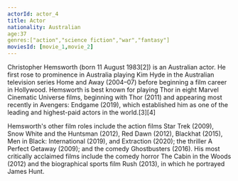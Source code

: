 ```yaml
---
actorId: actor_4
title: Actor
nationality: Australian
age:37
genres:["action","science fiction","war","fantasy"]
moviesId: [movie_1,movie_2]
---
```


Christopher Hemsworth (born 11 August 1983[2]) is an Australian actor. He first rose to prominence in Australia playing Kim Hyde in the Australian television series Home and Away (2004–07) before beginning a film career in Hollywood. Hemsworth is best known for playing Thor in eight Marvel Cinematic Universe films, beginning with Thor (2011) and appearing most recently in Avengers: Endgame (2019), which established him as one of the leading and highest-paid actors in the world.[3][4]

Hemsworth's other film roles include the action films Star Trek (2009), Snow White and the Huntsman (2012), Red Dawn (2012), Blackhat (2015), Men in Black: International (2019), and Extraction (2020); the thriller A Perfect Getaway (2009); and the comedy Ghostbusters (2016). His most critically acclaimed films include the comedy horror The Cabin in the Woods (2012) and the biographical sports film Rush (2013), in which he portrayed James Hunt.
